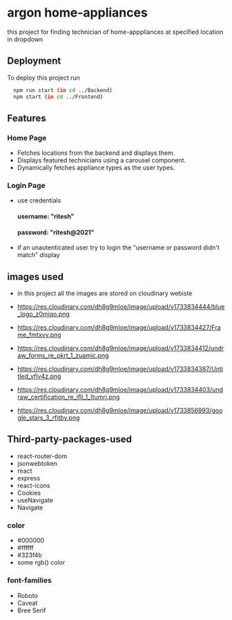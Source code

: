 
# argon home-appliances

this project for finding technician of home-apppliances at specified location in dropdown
## Deployment

To deploy this project run

```bash
  npm run start (in cd ../Backend)
  npm start (in cd ../Frontend)
```


## Features
### Home Page
-  Fetches locations from the backend and displays them.
- Displays featured technicians using a carousel component.
- Dynamically fetches appliance types as the user types.
### Login Page
- use credentials
    #### username: "ritesh"
    #### password: "ritesh@2021"
- if an unautenticated user try to login the "username or password didn't match" display


## images used
- in this project all the images are stored on cloudinary webiste

- https://res.cloudinary.com/dh8g9mloe/image/upload/v1733834444/blue_logo_z0miqo.png

- https://res.cloudinary.com/dh8g9mloe/image/upload/v1733834427/Frame_fmtxvv.png
- https://res.cloudinary.com/dh8g9mloe/image/upload/v1733834412/undraw_forms_re_pkrt_1_zuamic.png
- https://res.cloudinary.com/dh8g9mloe/image/upload/v1733834387/Untitled_vflv4z.png
- https://res.cloudinary.com/dh8g9mloe/image/upload/v1733834403/undraw_certification_re_ifll_1_ltumrj.png
- https://res.cloudinary.com/dh8g9mloe/image/upload/v1733856993/google_stars_3_rfitbv.png

## Third-party-packages-used

- react-router-dom
- jsonwebtoken
- react
- express
- react-icons
- Cookies
- useNavigate
- Navigate

### color
- #000000
- #ffffff
- #323f4b
- some rgb() color

### font-families
- Roboto
- Caveat
- Bree Serif